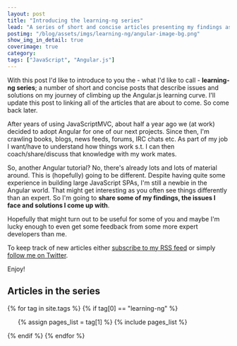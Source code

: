 ```yaml
---
layout: post
title: "Introducing the learning-ng series"
lead: "A series of short and concise articles presenting my findings as I master the Angular learning curve."
postimg: "/blog/assets/imgs/learning-ng/angular-image-bg.png"
show_img_in_detail: true
coverimage: true
category:
tags: ["JavaScript", "Angular.js"]
---
```


With this post I'd like to introduce to you the - what I'd like to call - **learning-ng series**; a number of short and concise posts that describe issues and solutions on my journey of climbing up the Angular.js learning curve. I'll update this post to linking all of the articles that are about to come. So come back later.

After years of using JavaScriptMVC, about half a year ago we (at work) decided to adopt Angular for one of our next projects. Since then, I'm crawling books, blogs, news feeds, forums, IRC chats etc. As part of my job I want/have to understand how things work s.t. I can then coach/share/discuss that knowledge with my work mates.

So, another Angular tutorial? No, there's already lots and lots of material around. This is (hopefully) going to be different. Despite having quite some experience in building large JavaScript SPAs, I'm still a newbie in the Angular world. That might get interesting as you often see things differently than an expert. So I'm going to **share some of my findings, the issues I face and solutions I come up with**.

Hopefully that might turn out to be useful for some of you and maybe I'm lucky enough to even get some feedback from some more expert developers than me.

To keep track of new articles either [subscribe to my RSS feed](http://feeds.feedburner.com/juristrumpflohner) or simply [follow me on Twitter](https://twitter.com/juristr).

Enjoy!

## Articles in the series

{% for tag in site.tags %}
{% if tag[0] == "learning-ng" %}
<ul>
{% assign pages_list = tag[1] %}
{% include pages_list %}
</ul>
{% endif %}
{% endfor %}
